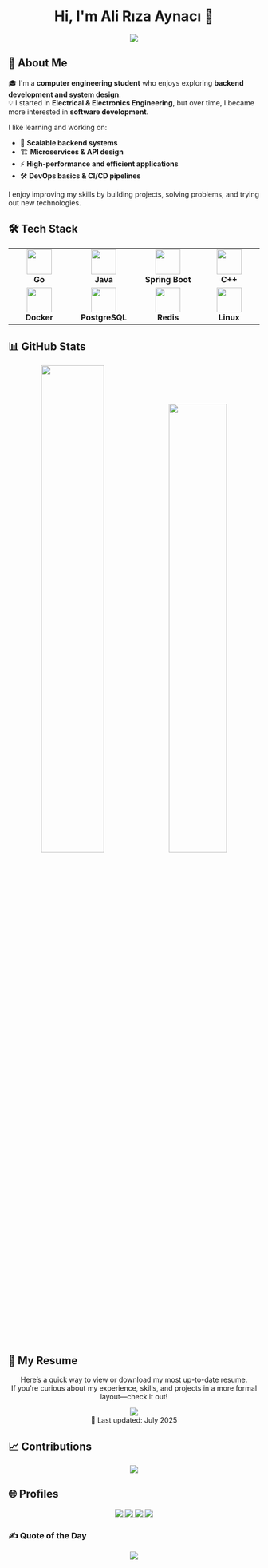 <h1 align="center">Hi, I'm Ali Rıza Aynacı 👋</h1>
<p align="center">
  <img src="https://readme-typing-svg.herokuapp.com?font=Fira+Code&weight=600&size=22&pause=1000&color=FFD700&center=true&vCenter=true&width=600&height=60&lines=Backend+Developer+|+Software+Engineer;Curious+about+Algorithms+and+System+Design" />
</p>


## 🚀 About Me
🎓 I'm a **computer engineering student** who enjoys exploring **backend development and system design**.  
💡 I started in **Electrical & Electronics Engineering**, but over time, I became more interested in **software development**.  

I like learning and working on:
- 🚀 **Scalable backend systems**
- 🏗 **Microservices & API design**
- ⚡ **High-performance and efficient applications**
- 🛠 **DevOps basics & CI/CD pipelines**  

I enjoy improving my skills by building projects, solving problems, and trying out new technologies.

## 🛠 Tech Stack

<div align="center">

<table>
  <tr>
    <td align="center" width="130">
      <img src="https://skillicons.dev/icons?i=go" width="50" /><br><b>Go</b>
    </td>
    <td align="center" width="130">
      <img src="https://skillicons.dev/icons?i=java" width="50" /><br><b>Java</b>
    </td>
    <td align="center" width="130">
      <img src="https://skillicons.dev/icons?i=spring" width="50" /><br><b>Spring Boot</b>
    </td>
    <td align="center" width="130">
      <img src="https://skillicons.dev/icons?i=cpp" width="50" /><br><b>C++</b>
    </td>
  </tr>
  <tr>
    <td align="center" width="130">
      <img src="https://skillicons.dev/icons?i=docker" width="50" /><br><b>Docker</b>
    </td>
    <td align="center" width="130">
      <img src="https://skillicons.dev/icons?i=postgres" width="50" /><br><b>PostgreSQL</b>
    </td>
    <td align="center" width="130">
      <img src="https://skillicons.dev/icons?i=redis" width="50" /><br><b>Redis</b>
    </td>
    <td align="center" width="130">
      <img src="https://skillicons.dev/icons?i=linux" width="50" /><br><b>Linux</b>
    </td>
  </tr>
</table>

</div>


## 📊 GitHub Stats
<div align="center">
  <img src="https://github-readme-stats.vercel.app/api/top-langs/?username=AliRizaAynaci&layout=compact&theme=tokyonight&hide_border=true" width="50%" />
  <img src="https://github-readme-streak-stats.herokuapp.com/?user=AliRizaAynaci&theme=tokyonight&hide_border=true" width="48%" />
</div>
</div>


## 📄 My Resume 

<p align="center">
  Here’s a quick way to view or download my most up-to-date resume.
  <br />
  If you're curious about my experience, skills, and projects in a more formal layout—check it out!
</p>

<p align="center">
  <a href="https://github.com/AliRizaAynaci/AliRizaAynaci/raw/main/AliRizaAynaciResume.pdf" target="_blank">
    <img src="https://img.shields.io/badge/Download%20Resume-%23121011?style=for-the-badge&logo=adobeacrobatreader&logoColor=white" />
  </a>
  </br>
  📌 Last updated: July 2025
</p>

## 📈 Contributions

<p align="center">
  <img src="https://github-readme-activity-graph.vercel.app/graph?username=AliRizaAynaci&theme=github-dark&hide_border=true" />
</p>



## 🌐 Profiles
<p align="center">
  <a href="https://linkedin.com/in/alirizaaynaci">
    <img src="https://img.shields.io/badge/LinkedIn-%230077B5.svg?style=for-the-badge&logo=linkedin&logoColor=white" />
  </a>
  <a href="https://medium.com/@aynacialiriza">
    <img src="https://img.shields.io/badge/Medium-12100E?style=for-the-badge&logo=medium&logoColor=white" />
  </a>
  <a href="https://leetcode.com/u/AliRiza/">
    <img src="https://img.shields.io/badge/LeetCode-%23FFA116.svg?style=for-the-badge&logo=leetcode&logoColor=white" />
  </a>
  <a href="https://github.com/AliRizaAynaci">
    <img src="https://img.shields.io/badge/GitHub-%23121011.svg?style=for-the-badge&logo=github&logoColor=white" />
  </a>
</p>


### ✍️ Quote of the Day
<p align="center">
  <img src="https://quotes-github-readme.vercel.app/api?type=horizontal&theme=tokyonight" />
</p>

